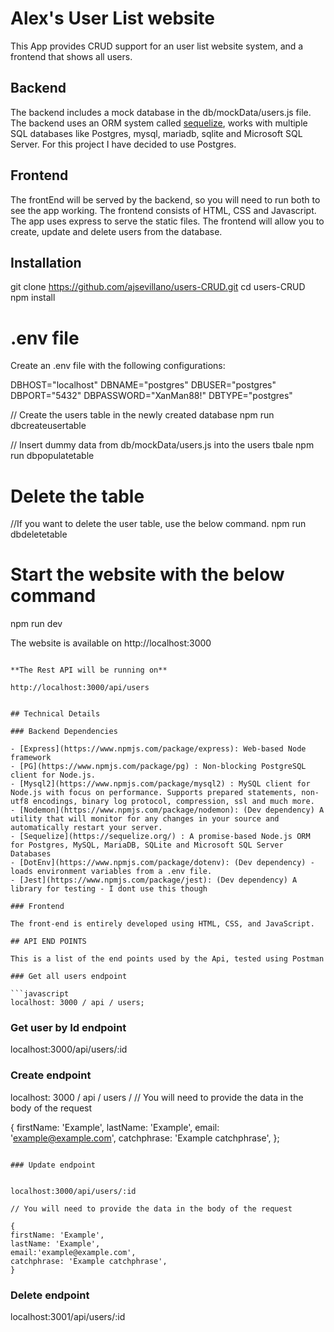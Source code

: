 # Alex's User List website

This App provides CRUD support for an user list website system, and a frontend that shows all users.

## Backend

The backend includes a mock database in the db/mockData/users.js file. The backend uses an ORM system called [sequelize](https://sequelize.org/), works with multiple SQL databases like Postgres, mysql, mariadb, sqlite and Microsoft SQL Server. For this project I have decided to use Postgres.

## Frontend

The frontEnd will be served by the backend, so you will need to run both to see the app working. The frontend consists of HTML, CSS and Javascript. The app uses express to serve the static files. The frontend will allow you to create, update and delete users from the database.

## Installation


git clone https://github.com/ajsevillano/users-CRUD.git
cd users-CRUD
npm install

# .env file

Create an .env file with the following configurations:

DBHOST="localhost"
DBNAME="postgres"
DBUSER="postgres"
DBPORT="5432" 
DBPASSWORD="XanMan88!"
DBTYPE="postgres"

// Create the users table in the newly created database
npm run dbcreateusertable

// Insert dummy data from db/mockData/users.js into the users tbale
npm run dbpopulatetable

# Delete the table
//If you want to delete the user table, use the below command.
npm run dbdeletetable

# Start the website with the below command
npm run dev

The website is available on http://localhost:3000
```

**The Rest API will be running on**

http://localhost:3000/api/users


## Technical Details

### Backend Dependencies

- [Express](https://www.npmjs.com/package/express): Web-based Node framework
- [PG](https://www.npmjs.com/package/pg) : Non-blocking PostgreSQL client for Node.js.
- [Mysql2](https://www.npmjs.com/package/mysql2) : MySQL client for Node.js with focus on performance. Supports prepared statements, non-utf8 encodings, binary log protocol, compression, ssl and much more.
- [Nodemon](https://www.npmjs.com/package/nodemon): (Dev dependency) A utility that will monitor for any changes in your source and automatically restart your server.
- [Sequelize](https://sequelize.org/) : A promise-based Node.js ORM for Postgres, MySQL, MariaDB, SQLite and Microsoft SQL Server Databases
- [DotEnv](https://www.npmjs.com/package/dotenv): (Dev dependency) - loads environment variables from a .env file.
- [Jest](https://www.npmjs.com/package/jest): (Dev dependency) A library for testing - I dont use this though

### Frontend

The front-end is entirely developed using HTML, CSS, and JavaScript.

## API END POINTS

This is a list of the end points used by the Api, tested using Postman

### Get all users endpoint

```javascript
localhost: 3000 / api / users;
```

### Get user by Id endpoint

localhost:3000/api/users/:id

### Create endpoint

localhost: 3000 /
  api /
  users /
  // You will need to provide the data in the body of the request

  {
    firstName: 'Example',
    lastName: 'Example',
    email: 'example@example.com',
    catchphrase: 'Example catchphrase',
  };
```

### Update endpoint


localhost:3000/api/users/:id

// You will need to provide the data in the body of the request

{
firstName: 'Example',
lastName: 'Example',
email:'example@example.com',
catchphrase: 'Example catchphrase',
}
```

### Delete endpoint

localhost:3001/api/users/:id
